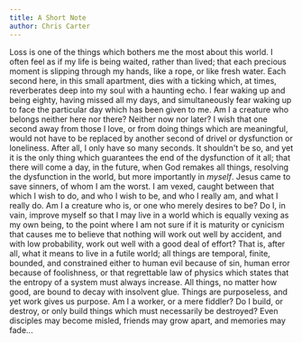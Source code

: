 ```yaml
---
title: A Short Note
author: Chris Carter
---
```


Loss is one of the things which bothers me the most about this world. I often feel as if my life is being waited, rather than lived; that each precious moment is slipping through my hands, like a rope, or like fresh water. Each second here, in this small apartment, dies with a ticking which, at times, reverberates deep into my soul with a haunting echo. I fear waking up and being eighty, having missed all my days, and simultaneously fear waking up to face the particular day which has been given to me. Am I a creature who belongs neither here nor there? Neither now nor later? I wish that one second away from those I love, or from doing things which are meaningful, would not have to be replaced by another second of drivel or dysfunction or loneliness. After all, I only have so many seconds. It shouldn't be so, and yet it is the only thing which guarantees the end of the dysfunction of it all; that there will come a day, in the future, when God remakes all things, resolving the dysfunction in the world, but more importantly in _myself_. Jesus came to save sinners, of whom I am the worst. I am vexed, caught between that which I wish to do, and who I wish to be, and who I really am, and what I really do. Am I a creature who is, or one who merely desires to be? Do I, in vain, improve myself so that I may live in a world which is equally vexing as my own being, to the point where I am not sure if it is maturity or cynicism that causes me to believe that nothing will work out well by accident, and with low probability, work out well with a good deal of effort? That is, after all, what it means to live in a futile world; all things are temporal, finite, bounded, and constrained either to human evil because of sin, human error because of foolishness, or that regrettable law of physics which states that the entropy of a system must always increase. All things, no matter how good, are bound to decay with insolvent glue. Things are purposeless, and yet work gives us purpose. Am I a worker, or a mere fiddler? Do I build, or destroy, or only build things which must necessarily be destroyed? Even disciples may become misled, friends may grow apart, and memories may fade...
